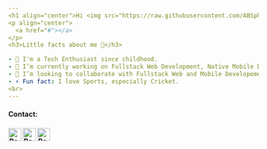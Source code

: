 ```yaml
---
<h1 align="center">Hi <img src="https://raw.githubusercontent.com/ABSphreak/ABSphreak/master/gifs/Hi.gif" width="30px">, I'm Le Hai Dang</h1>
<p align="center">
  <a href="#"></a>
</p>
<h3>Little facts about me 🧑</h3>

- 🧞 I'm a Tech Enthusiast since childhood.
- 🔭 I’m currently working on Fullstack Web Development, Native Mobile Development.
- 👯 I’m looking to collaborate with Fullstack Web and Mobile Developement projects.
- ⚡ Fun fact: I love Sports, especially Cricket.
<br>
---
```

<h4> Contact: <h4>
  </hr>
  <a href="mailto:lehaidang.work@gmail.com">
    <img align="left" alt="Ratheshan Sathiyamoorthy | Gmail" width="26px" src="https://www.vectorlogo.zone/logos/gmail/gmail-icon.svg" />
  </a>
 
   <a href="https://www.facebook.com/A.lehaidang">
    <img align="left" alt="Ratheshan Sathiyamoorthy| Github" width="26px" src="https://www.vectorlogo.zone/logos/facebook/facebook-tile.svg" />
  </a>
   <a href="https://github.com/lehaidangzdin">
    <img align="left" alt="Ratheshan Sathiyamoorthy| Github" width="26px" src="https://www.vectorlogo.zone/logos/github/github-tile.svg" />
  </a>
  <br>
